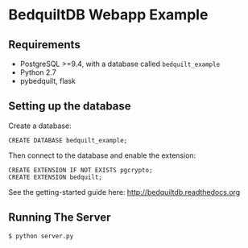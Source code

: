 # BedquiltDB Webapp Example

## Requirements

- PostgreSQL >=9.4, with a database called `bedquilt_example`
- Python 2.7
- pybedquilt, flask

## Setting up the database

Create a database:
```
CREATE DATABASE bedquilt_example;
```

Then connect to the database and enable the extension:
```
CREATE EXTENSION IF NOT EXISTS pgcrypto;
CREATE EXTENSION bedquilt;
```

See the getting-started guide here: http://bedquiltdb.readthedocs.org


## Running The Server

```
$ python server.py
```